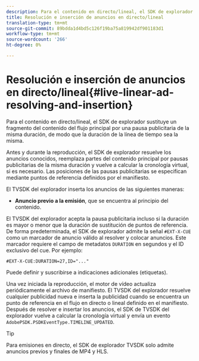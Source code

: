 ```yaml
---
description: Para el contenido en directo/lineal, el SDK de explorador sustituye un fragmento del contenido del flujo principal por una pausa publicitaria de la misma duración, de modo que la duración de la línea de tiempo sea la misma.
title: Resolución e inserción de anuncios en directo/lineal
translation-type: tm+mt
source-git-commit: 89bdda1d4bd5c126f19ba75a819942df901183d1
workflow-type: tm+mt
source-wordcount: '266'
ht-degree: 0%

---
```



# Resolución e inserción de anuncios en directo/lineal{#live-linear-ad-resolving-and-insertion}

Para el contenido en directo/lineal, el SDK de explorador sustituye un fragmento del contenido del flujo principal por una pausa publicitaria de la misma duración, de modo que la duración de la línea de tiempo sea la misma.

Antes y durante la reproducción, el SDK de explorador resuelve los anuncios conocidos, reemplaza partes del contenido principal por pausas publicitarias de la misma duración y vuelve a calcular la cronología virtual, si es necesario. Las posiciones de las pausas publicitarias se especifican mediante puntos de referencia definidos por el manifiesto.

El TVSDK del explorador inserta los anuncios de las siguientes maneras:

* **Anuncio previo a la emisión**, que se encuentra al principio del contenido.

El TVSDK del explorador acepta la pausa publicitaria incluso si la duración es mayor o menor que la duración de sustitución de puntos de referencia. De forma predeterminada, el SDK de explorador admite la señal `#EXT-X-CUE` como un marcador de anuncio válido al resolver y colocar anuncios. Este marcador requiere el campo de metadatos `DURATION` en segundos y el ID exclusivo del cue. Por ejemplo:

```
#EXT-X-CUE:DURATION=27,ID="..."
```

Puede definir y suscribirse a indicaciones adicionales (etiquetas).

Una vez iniciada la reproducción, el motor de vídeo actualiza periódicamente el archivo de manifiesto. El TVSDK del explorador resuelve cualquier publicidad nueva e inserta la publicidad cuando se encuentra un punto de referencia en el flujo en directo o lineal definido en el manifiesto. Después de resolver e insertar los anuncios, el SDK de TVSDK del explorador vuelve a calcular la cronología virtual y envía un evento `AdobePSDK.PSDKEventType.TIMELINE_UPDATED`.

>[!TIP]
>
>Para emisiones en directo, el SDK de explorador TVSDK solo admite anuncios previos y finales de MP4 y HLS.

